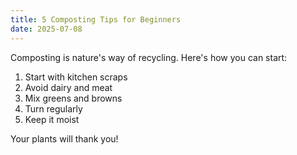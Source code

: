 ```yaml
---
title: 5 Composting Tips for Beginners
date: 2025-07-08
---
```


Composting is nature's way of recycling. Here's how you can start:

1. Start with kitchen scraps  
2. Avoid dairy and meat  
3. Mix greens and browns  
4. Turn regularly  
5. Keep it moist  

Your plants will thank you!
